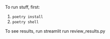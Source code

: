 To run stuff, first:

1. `poetry install`
2. `poetry shell`

To see results, run streamlit run review_results.py
